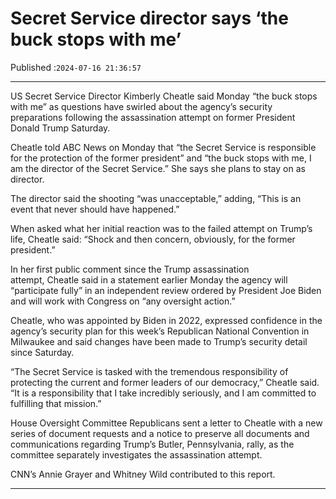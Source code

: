 # Secret Service director says ‘the buck stops with me’

Published :`2024-07-16 21:36:57`

---

US Secret Service Director Kimberly Cheatle said Monday “the buck stops with me” as questions have swirled about the agency’s security preparations following the assassination attempt on former President Donald Trump Saturday.

Cheatle told ABC News on Monday that “the Secret Service is responsible for the protection of the former president” and “the buck stops with me, I am the director of the Secret Service.” She says she plans to stay on as director.

The director said the shooting “was unacceptable,” adding, “This is an event that never should have happened.”

When asked what her initial reaction was to the failed attempt on Trump’s life, Cheatle said: “Shock and then concern, obviously, for the former president.”

In her first public comment since the Trump assassination attempt, Cheatle said in a statement earlier Monday the agency will “participate fully” in an independent review ordered by President Joe Biden and will work with Congress on “any oversight action.”

Cheatle, who was appointed by Biden in 2022, expressed confidence in the agency’s security plan for this week’s Republican National Convention in Milwaukee and said changes have been made to Trump’s security detail since Saturday.

“The Secret Service is tasked with the tremendous responsibility of protecting the current and former leaders of our democracy,” Cheatle said. “It is a responsibility that I take incredibly seriously, and I am committed to fulfilling that mission.”

House Oversight Committee Republicans sent a letter to Cheatle with a new series of document requests and a notice to preserve all documents and communications regarding Trump’s Butler, Pennsylvania, rally, as the committee separately investigates the assassination attempt.

CNN’s Annie Grayer and Whitney Wild contributed to this report.

---

